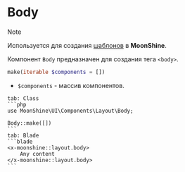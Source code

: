# Body

> [!NOTE]
> Используется для создания [шаблонов](/docs/{{version}}/appearance/layout) в **MoonShine**.

Компонент `Body` предназначен для создания тега `<body>`.

```php
make(iterable $components = [])
```

- `$components` - массив компонентов.

~~~tabs
tab: Class
```php
use MoonShine\UI\Components\Layout\Body;

Body::make([])
```
tab: Blade
```blade
<x-moonshine::layout.body>
    Any content
</x-moonshine::layout.body>
```
~~~
